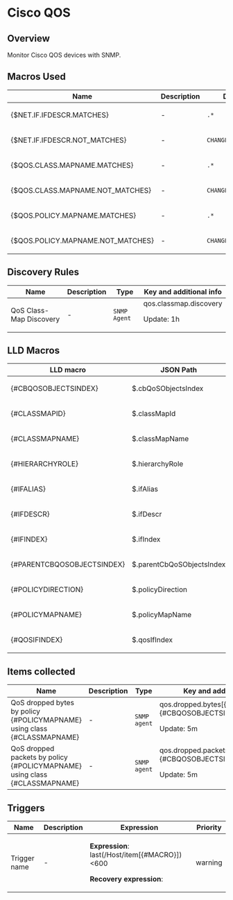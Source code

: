 # Cisco QOS

## Overview

Monitor Cisco QOS devices with SNMP.

## Macros Used

| Name                              | Description | Default            | Type       |
| --------------------------------- | ----------- | ------------------ | ---------- |
| {$NET.IF.IFDESCR.MATCHES}         | <p> - </p>  | `.*`               | Text macro |
| {$NET.IF.IFDESCR.NOT_MATCHES}     | <p> - </p>  | `CHANGE_IF_NEEDED` | Text macro |
| {$QOS.CLASS.MAPNAME.MATCHES}      | <p> - </p>  | `.*`               | Text macro |
| {$QOS.CLASS.MAPNAME.NOT_MATCHES}  | <p> - </p>  | `CHANGE_IF_NEEDED` | Text macro |
| {$QOS.POLICY.MAPNAME.MATCHES}     | <p> - </p>  | `.*`               | Text macro |
| {$QOS.POLICY.MAPNAME.NOT_MATCHES} | <p> - </p>  | `CHANGE_IF_NEEDED` | Text macro |

## Discovery Rules

| Name                    | Description | Type         | Key and additional info                 |
| ----------------------- | ----------- | ------------ | --------------------------------------- |
| QoS Class-Map Discovery | <p>-</p>    | `SNMP Agent` | qos.classmap.discovery<p>Update: 1h</p> |

## LLD Macros

| LLD macro                  | JSON Path                        |
| -------------------------- | -------------------------------- |
| {#CBQOSOBJECTSINDEX}       | <p>$.cbQoSObjectsIndex</p>       |
| {#CLASSMAPID}              | <p>$.classMapId</p>              |
| {#CLASSMAPNAME}            | <p>$.classMapName</p>            |
| {#HIERARCHYROLE}           | <p>$.hierarchyRole</p>           |
| {#IFALIAS}                 | <p>$.ifAlias</p>                 |
| {#IFDESCR}                 | <p>$.ifDescr</p>                 |
| {#IFINDEX}                 | <p>$.ifIndex</p>                 |
| {#PARENTCBQOSOBJECTSINDEX} | <p>$.parentCbQoSObjectsIndex</p> |
| {#POLICYDIRECTION}         | <p>$.policyDirection</p>         |
| {#POLICYMAPNAME}           | <p>$.policyMapName</p>           |
| {#QOSIFINDEX}              | <p>$.qosIfIndex</p>              |

## Items collected

| Name                                                                       | Description | Type         | Key and additional info                                                  |
| -------------------------------------------------------------------------- | ----------- | ------------ | ------------------------------------------------------------------------ |
| QoS dropped bytes by policy {#POLICYMAPNAME} using class {#CLASSMAPNAME}   | <p>-</p>    | `SNMP agent` | qos.dropped.bytes[{#QOSIFINDEX},{#CBQOSOBJECTSINDEX}]<p>Update: 5m</p>   |
| QoS dropped packets by policy {#POLICYMAPNAME} using class {#CLASSMAPNAME} | <p>-</p>    | `SNMP agent` | qos.dropped.packets[{#QOSIFINDEX},{#CBQOSOBJECTSINDEX}]<p>Update: 5m</p> |

## Triggers

| Name         | Description | Expression                                                                            | Priority |
| ------------ | ----------- | ------------------------------------------------------------------------------------- | -------- |
| Trigger name | <p>-</p>    | <p>**Expression**: last(/Host/item[{#MACRO}])<600</p><p>**Recovery expression**: </p> | warning  |
